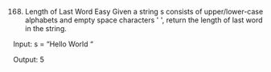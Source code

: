 168. Length of Last Word
Easy
Given a string s consists of upper/lower-case alphabets and empty space characters ' ', return the length of last word in the string.

Input: s = “Hello World   “

Output: 5
